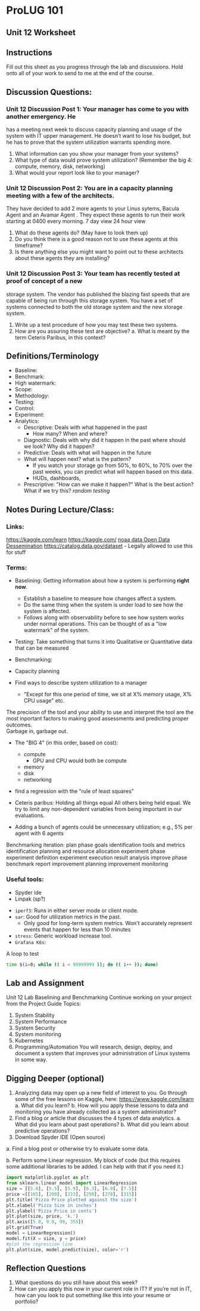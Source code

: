 # ProLUG 101

## Unit 12 Worksheet

## Instructions
Fill out this sheet as you progress through the lab and discussions. Hold onto all of your work to
send to me at the end of the course.

## Discussion Questions:

### Unit 12 Discussion Post 1: Your manager has come to you with another emergency. He
has a meeting next week to discuss capacity planning and usage of the system with IT
upper management. He doesn’t want to lose his budget, but he has to prove that the
system utilization warrants spending more.
1. What information can you show your manager from your systems?
2. What type of data would prove system utilization? (Remember the big 4: compute,
memory, disk, networking)
3. What would your report look like to your manager?

### Unit 12 Discussion Post 2: You are in a capacity planning meeting with a few of the architects.
They have decided to add 2 more agents to your Linus sytems, Bacula Agent and an Avamar Agent .
They expect these agents to run their work starting at 0400 every morning.
7 day view
24 hour view
1. What do these agents do? (May have to look them up)
2. Do you think there is a good reason not to use these agents at this timeframe?
3. Is there anything else you might want to point out to these architects about these
agents they are installing?

### Unit 12 Discussion Post 3: Your team has recently tested at proof of concept of a new
storage system. The vendor has published the blazing fast speeds that are capable of being
run through this storage system. You have a set of systems connected to both the old
storage system and the new storage system.
1. Write up a test procedure of how you may test these two systems.
2. How are you assuring these test are objective?
a. What is meant by the term Ceteris Paribus, in this context?

## Definitions/Terminology
* Baseline: 
* Benchmark: 
* High watermark: 
* Scope: 
* Methodology: 
* Testing: 
* Control: 
* Experiment: 
* Analytics: 
    - Descriptive: Deals with what happened in the past
        * How many? When and where?
    - Diagnostic: Deals with why did it happen in the past
        where should we look? Why did it happen?
    - Predictive: Deals with what will happen in the future
    * What will happen next? what is the pattern?
        * If you watch your storage go from 50%, to 60%, to 70% over the past weeks,
          you can predict what will happen based on this data.  
        * HUDs, dashboards, 
    - Prescriptive: "How can we make it happen?"
        What is the best action? What if we try this? *random testing*

## Notes During Lecture/Class:
### Links:
https://kaggle.com/learn
https://kaggle.com/
[noaa data Open Data Dessemination](https://www.noaa.gov/information-technology/open-data-dissemination)
https://catalog.data.gov/dataset - Legally allowed to use this for stuff

### Terms:
* Baselining: Getting information about how a system is performing **right now**. 
    * Establish a baseline to measure how changes affect a system.  
    * Do the same thing when the system is under load to see how the system is affected.  
    * Follows along with observability before to see how system works under normal
      operations. This can be thought of as a "low watermark" of the system.  

* Testing: Take something that turns it into Qualitative or Quantitative data that can
            be measured
* Benchmarking: 

* Capacity planning

* Find ways to describe system utilization to a manager
    * "Except for this one period of time, we sit at X% memory usage, X% CPU usage" etc.

The precision of the tool and your ability to use and interpret the tool are the most
inportant factors to making good assessments and predicting proper outcomes.  
Garbage in, garbage out. 

* The "BIG 4" (in this order, based on cost):
    * compute
        * GPU and CPU would both be compute
    * memory
    * disk
    * networking

* find a regression with the "rule of least squares"

* Ceteris paribus: Holding all things equal
All others being held equal. We try to limit any non-dependent variables from being
important in our evaluations.

* Adding a bunch of agents could be unnecessary utilization; e.g., 5% per agent with 6 agents

Benchmarking iteration:
plan phase
    goals identification
    tools and metrics identification
    planning and resource allocation
experiment phase
    experiment definition
    experiment execution
    result analysis
improve phase
    benchmark report
    improvement planning
    improvement monitoring



### Useful tools:
- Spyder ide
- Linpak (sp?)
* `iperf3`: Runs in either server mode or client mode.  
* `sar`: Good for utilization metrics in the past.
    * Only good for long-term system metrics. Won't accurately represent events that happen for less than 10 minutes
* `stress`: Generic workload increase tool. 
* `Grafana K6s`: 

A loop to test 
```bash
time $(i=0; while (( i < 99999999 )); do (( i++ )); done)
```

## Lab and Assignment
Unit 12 Lab Baselining and Benchmarking
Continue working on your project from the Project Guide
Topics:
1. System Stability
2. System Performance
3. System Security
4. System monitoring
5. Kubernetes
6. Programming/Automation
You will research, design, deploy, and document a system that improves your
administration of Linux systems in some way.

## Digging Deeper (optional)
1. Analyzing data may open up a new field of interest to you. Go through some of the
free lessons on Kaggle, here: https://www.kaggle.com/learn
a. What did you learn?
b. How will you apply these lessons to data and monitoring you have already
collected as a system administrator?
2. Find a blog or article that discusses the 4 types of data analytics.
a. What did you learn about past operations?
b. What did you learn about predictive operations?
3. Download Spyder IDE (Open source)

a. Find a blog post or otherwise try to evaluate some data.

b. Perform some Linear regression. My block of code (but this requires some
additional libraries to be added. I can help with that if you need it.)

```python
import matplotlib.pyplot as plt
from sklearn.linear_model import LinearRegression
size = [[5.0], [5.5], [5.9], [6.3], [6.9], [7.5]]
price =[[165], [200], [223], [250], [278], [315]]
plt.title('Pizza Price plotted against the size')
plt.xlabel('Pizza Size in inches')
plt.ylabel('Pizza Price in cents')
plt.plot(size, price, 'k.')
plt.axis([5.0, 9.0, 99, 355])
plt.grid(True)
model = LinearRegression()
model.fit(X = size, y = price)
#plot the regression line
plt.plot(size, model.predict(size), color='r')
```


## Reflection Questions
1. What questions do you still have about this week?
2. How can you apply this now in your current role in IT? If you’re not in IT, how can you
look to put something like this into your resume or portfolio?
